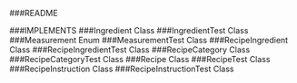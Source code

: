 ###README

###IMPLEMENTS
###Ingredient Class
###IngredientTest Class
###Measurement Enum
###MeasurementTest Class
###RecipeIngredient Class
###RecipeIngredientTest Class
###RecipeCategory Class
###RecipeCategoryTest Class
###Recipe Class
###RecipeTest Class
###RecipeInstruction Class
###RecipeInstructionTest Class
